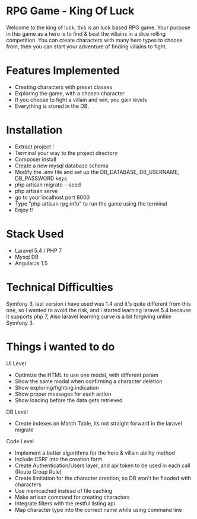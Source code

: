 # RPG Game - King Of Luck
Welcome to the king of luck, this is an luck based RPG game.
Your purpose in this game as a hero is to find & beat the villains in a dice rolling competition.
You can create characters with many hero types to choose from, then you can start your adventure of finding villains to fight.


# Features Implemented
- Creating characters with preset classes
- Exploring the game, with a chosen character
- If you choose to fight a villain and win, you gain levels
- Everything is stored in the DB.


# Installation
- Extract project !
- Terminal your way to the project directory
- Composer install
- Create a new mysql database schema
- Modify the .env file and set up the DB_DATABASE, DB_USERNAME, DB_PASSWORD keys
- php artisan migrate --seed
- php artisan serve
- go to your localhost port 8000
- Type "php artisan rpg:info" to run the game using the terminal
- Enjoy !!


# Stack Used
- Laravel 5.4 / PHP 7
- Mysql DB
- AngularJs 1.5


# Technical Difficulties
Symfony 3, last version i have used was 1.4 and it's quite different from this one,
so i wanted to avoid the risk, and i started learning laravel 5.4 because it supports php 7,
Also laravel learning curve is a bit forgiving unlike Symfony 3.


# Things i wanted to do
UI Level
- Optimize the HTML to use one modal, with different param
- Show the same modal when confirming a character deletion
- Show exploring/fighting indication
- Show proper messages for each action
- Show loading before the data gets retrieved

DB Level
- Create indexes on Match Table, its not straight forward in the laravel migrate

Code Level
- Implement a better algorithms for the hero & villain ability method
- Include CSRF into the creation form
- Create Authentication/Users layer, and api token to be used in each call (Route Group Rule)
- Create limitation for the character creation, so DB won't be flooded with characters
- Use memcached instead of file caching
- Make artisan command for creating characters
- Integrate filters with the restful listing api
- Map character type into the correct name while using command line

